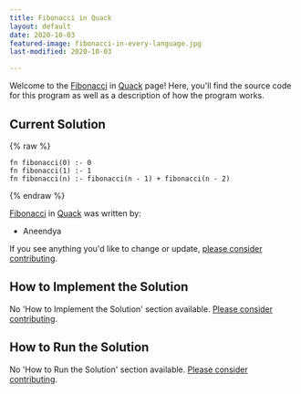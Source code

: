 ```yaml
---
title: Fibonacci in Quack
layout: default
date: 2020-10-03
featured-image: fibonacci-in-every-language.jpg
last-modified: 2020-10-03

---
```


Welcome to the [Fibonacci](https://rzuckerm.github.io/sample-programs-website-copy/projects/fibonacci) in [Quack](https://rzuckerm.github.io/sample-programs-website-copy/languages/quack) page! Here, you'll find the source code for this program as well as a description of how the program works.

## Current Solution

{% raw %}

```quack
fn fibonacci(0) :- 0
fn fibonacci(1) :- 1
fn fibonacci(n) :- fibonacci(n - 1) + fibonacci(n - 2)
```

{% endraw %}

[Fibonacci](https://rzuckerm.github.io/sample-programs-website-copy/projects/fibonacci) in [Quack](https://rzuckerm.github.io/sample-programs-website-copy/languages/quack) was written by:

- Aneendya

If you see anything you'd like to change or update, [please consider contributing](https://github.com/TheRenegadeCoder/sample-programs).

## How to Implement the Solution

No 'How to Implement the Solution' section available. [Please consider contributing](https://github.com/TheRenegadeCoder/sample-programs-website).

## How to Run the Solution

No 'How to Run the Solution' section available. [Please consider contributing](https://github.com/TheRenegadeCoder/sample-programs-website).